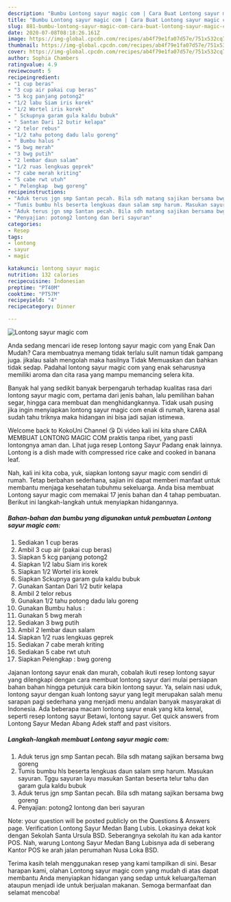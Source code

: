 ```yaml
---
description: "Bumbu Lontong sayur magic com | Cara Buat Lontong sayur magic com Yang Lezat"
title: "Bumbu Lontong sayur magic com | Cara Buat Lontong sayur magic com Yang Lezat"
slug: 881-bumbu-lontong-sayur-magic-com-cara-buat-lontong-sayur-magic-com-yang-lezat
date: 2020-07-08T08:18:26.161Z
image: https://img-global.cpcdn.com/recipes/ab4f79e1fa07d57e/751x532cq70/lontong-sayur-magic-com-foto-resep-utama.jpg
thumbnail: https://img-global.cpcdn.com/recipes/ab4f79e1fa07d57e/751x532cq70/lontong-sayur-magic-com-foto-resep-utama.jpg
cover: https://img-global.cpcdn.com/recipes/ab4f79e1fa07d57e/751x532cq70/lontong-sayur-magic-com-foto-resep-utama.jpg
author: Sophia Chambers
ratingvalue: 4.9
reviewcount: 5
recipeingredient:
- "1 cup beras"
- "3 cup air pakai cup beras"
- "5 kcg panjang potong2"
- "1/2 labu Siam iris korek"
- "1/2 Wortel iris korek"
- " Sckupnya garam gula kaldu bubuk"
- " Santan Dari 12 butir kelapa"
- "2 telor rebus"
- "1/2 tahu potong dadu lalu goreng"
- " Bumbu halus "
- "5 bwg merah"
- "3 bwg putih"
- "2 lembar daun salam"
- "1/2 ruas lengkuas geprek"
- "7 cabe merah kriting"
- "5 cabe rwt utuh"
- " Pelengkap  bwg goreng"
recipeinstructions:
- "Aduk terus jgn smp Santan pecah. Bila sdh matang sajikan bersama bwg goreng"
- "Tumis bumbu hls beserta lengkuas daun salam smp harum. Masukan sayuran. Tggu sayuran layu masukan Santan beserta telur tahu dan garam gula kaldu bubuk"
- "Aduk terus jgn smp Santan pecah. Bila sdh matang sajikan bersama bwg goreng"
- "Penyajian: potong2 lontong dan beri sayuran"
categories:
- Resep
tags:
- lontong
- sayur
- magic

katakunci: lontong sayur magic 
nutrition: 132 calories
recipecuisine: Indonesian
preptime: "PT40M"
cooktime: "PT57M"
recipeyield: "4"
recipecategory: Dinner

---
```



![Lontong sayur magic com](https://img-global.cpcdn.com/recipes/ab4f79e1fa07d57e/751x532cq70/lontong-sayur-magic-com-foto-resep-utama.jpg)

Anda sedang mencari ide resep lontong sayur magic com yang Enak Dan Mudah? Cara membuatnya memang tidak terlalu sulit namun tidak gampang juga. jikalau salah mengolah maka hasilnya Tidak Memuaskan dan bahkan tidak sedap. Padahal lontong sayur magic com yang enak seharusnya memiliki aroma dan cita rasa yang mampu memancing selera kita.

Banyak hal yang sedikit banyak berpengaruh terhadap kualitas rasa dari lontong sayur magic com, pertama dari jenis bahan, lalu pemilihan bahan segar, hingga cara membuat dan menghidangkannya. Tidak usah pusing jika ingin menyiapkan lontong sayur magic com enak di rumah, karena asal sudah tahu triknya maka hidangan ini bisa jadi sajian istimewa.

Welcome back to KokoUni Channel 😘 Di video kali ini kita share CARA MEMBUAT LONTONG MAGIC COM praktis tanpa ribet, yang pasti lontongnya aman dan. Lihat juga resep Lontong Sayur Padang enak lainnya. Lontong is a dish made with compressed rice cake and cooked in banana leaf.


Nah, kali ini kita coba, yuk, siapkan lontong sayur magic com sendiri di rumah. Tetap berbahan sederhana, sajian ini dapat memberi manfaat untuk membantu menjaga kesehatan tubuhmu sekeluarga. Anda bisa membuat Lontong sayur magic com memakai 17 jenis bahan dan 4 tahap pembuatan. Berikut ini langkah-langkah untuk menyiapkan hidangannya.

<!--inarticleads1-->

##### Bahan-bahan dan bumbu yang digunakan untuk pembuatan Lontong sayur magic com:

1. Sediakan 1 cup beras
1. Ambil 3 cup air (pakai cup beras)
1. Siapkan 5 kcg panjang potong2
1. Siapkan 1/2 labu Siam iris korek
1. Siapkan 1/2 Wortel iris korek
1. Siapkan  Sckupnya garam gula kaldu bubuk
1. Gunakan  Santan Dari 1/2 butir kelapa
1. Ambil 2 telor rebus
1. Gunakan 1/2 tahu potong dadu lalu goreng
1. Gunakan  Bumbu halus :
1. Gunakan 5 bwg merah
1. Sediakan 3 bwg putih
1. Ambil 2 lembar daun salam
1. Siapkan 1/2 ruas lengkuas geprek
1. Sediakan 7 cabe merah kriting
1. Sediakan 5 cabe rwt utuh
1. Siapkan  Pelengkap : bwg goreng


Jajanan lontong sayur enak dan murah, cobalah ikuti resep lontong sayur yang dilengkapi dengan cara membuat lontong sayur dari mulai persiapan bahan bahan hingga petunjuk cara bikin lontong sayur. Ya, selain nasi uduk, lontong sayur dengan kuah lontong sayur yang legit merupakan salah menu sarapan pagi sederhana yang menjadi menu andalan banyak masyarakat di Indonesia. Ada beberapa macam lontong sayur enak yang kita kenal, seperti resep lontong sayur Betawi, lontong sayur. Get quick answers from Lontong Sayur Medan Abang Adek staff and past visitors. 

<!--inarticleads2-->

##### Langkah-langkah membuat Lontong sayur magic com:

1. Aduk terus jgn smp Santan pecah. Bila sdh matang sajikan bersama bwg goreng
1. Tumis bumbu hls beserta lengkuas daun salam smp harum. Masukan sayuran. Tggu sayuran layu masukan Santan beserta telur tahu dan garam gula kaldu bubuk
1. Aduk terus jgn smp Santan pecah. Bila sdh matang sajikan bersama bwg goreng
1. Penyajian: potong2 lontong dan beri sayuran


Note: your question will be posted publicly on the Questions &amp; Answers page. Verification Lontong Sayur Medan Bang Lubis. Lokasinya dekat kok dengan Sekolah Santa Ursula BSD. Seberangnya sekolah itu kan ada kantor POS. Nah, warung Lontong Sayur Medan Bang Lubisnya ada di seberang Kantor POS ke arah jalan perumahan Nusa Loka BSD. 

Terima kasih telah menggunakan resep yang kami tampilkan di sini. Besar harapan kami, olahan Lontong sayur magic com yang mudah di atas dapat membantu Anda menyiapkan hidangan yang sedap untuk keluarga/teman ataupun menjadi ide untuk berjualan makanan. Semoga bermanfaat dan selamat mencoba!
